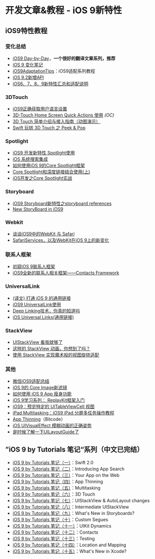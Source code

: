 # 开发文章&教程 - iOS 9新特性
## iOS9特性教程
### 变化总结
- [iOS9 Day-by-Day][1]，**一个很好的翻译文章系列，推荐**
- [iOS 9 变化笔记][2]
- [iOS9AdaptationTips][3]：iOS9适配系列教程
- [iOS 9.2新增API][4]
- [iOS6、7、8、9新特性汇总和适配说明][5]

### 3DTouch
- [iOS9正确获取用户语言设置][6]
- [3D-Touch Home Screen Quick Actions 使用][7] *(OC)*
- [3D Touch 简单介绍与接入指南（动图演示）][8]
- [Swift 玩转 3D Touch 之 Peek & Pop][9]

### Spotlight
- [iOS9 开发新特性 Spotlight使用][10]
- [iOS 系统搜索集成][11]
- [如何使用iOS 9的Core Spotlight框架][12]
- [Core Spotlight和深度链接结合使用(上)][13]
- [iOS开发之Core Spotlight实战][14]

### Storyboard
- [iOS9 Storyboard新特性之storyboard references][15]
- [New StoryBoard in iOS9][16]

### Webkit
- [谈谈iOS9中的WebKit 与 Safari][17]
- [SafariServices，以及WebKit在iOS 9上的新变化][18]

### 联系人框架
- [初窥iOS 9联系人框架][19]
- [iOS9全新的联系人相关框架——Contacts Framework][20]

### UniversalLink
- [(译文) 打通 iOS 9 的通用链接][21]
- [iOS9 UniversalLink使用][22]
- [Deep Linking技术，你真的知道吗][23]
- [iOS  Universal Links(通用链接)][24]

### StackView
- [UIStackView 看我就够了][25]
- [这样的 StackView 动画，你想到了吗？][26]
- [使用 StackView 实现魔术般的视图旋转适配][27]

### 其他
- [微信iOS9适配总结][28]
- [iOS 9的 Core Image新滤镜][29]
- [如何使用 iOS 9 App 瘦身功能][30]
- [iOS 9学习系列： ReplayKit框架入门][31]
- [iOS9：预览特定的 UITableViewCell 视图][32]
- [iPad Multitasking：iOS9 iPad 分屏多任务操作教程][33]
- [App Thinning][34]（Bitcode）
- [iOS UIVisualEffect 模糊动画的正确姿势][35]
- [是时候了解一下UILayoutGuide了][36]

## ”iOS 9 by Tutorials 笔记“系列（中文已完结）
- [iOS 9 by Tutorials 笔记（一）][37]：Swift 2.0
- [iOS 9 by Tutorials 笔记（二）][38]：Introducing App Search
- [iOS 9 by Tutorials 笔记（三）][39]：Your App on the Web
- [iOS 9 by Tutorials 笔记（四）][40]：App Thinning
- [iOS 9 by Tutorials 笔记（五）][41]：Multitasking
- [iOS 9 by Tutorials 笔记（六）][42]：3D Touch
- [iOS 9 by Tutorials 笔记（七）][43]：UIStackView & AutoLayout changes 
- [iOS 9 by Tutorials 笔记（八）][44]：Intermediate UIStackView
- [iOS 9 by Tutorials 笔记（九）][45]：What's New in Storyboards?
- [iOS 9 by Tutorials 笔记（十）][46]：Custom Segues
- [iOS 9 by Tutorials 笔记（十一）][47]：UIKit Dynamics
- [iOS 9 by Tutorials 笔记（十二）][48]：Contacts
- [iOS 9 by Tutorials 笔记（十三）][49]：Testing
- [iOS 9 by Tutorials 笔记（十四）][50]：Location and Mapping
- [iOS 9 by Tutorials 笔记（十五）][51]：What's New in Xcode?

[1]:	http://www.jianshu.com/p/3768b9c65974
[2]:	http://segmentfault.com/a/1190000003794595
[3]:	https://github.com/ChenYilong/iOS9AdaptationTips "iOS9AdaptationTips"
[4]:	http://www.cnblogs.com/salam/p/5146942.html "iOS 9.2新增API"
[5]:	http://www.jianshu.com/p/fe9b542392e4 "iOS6、7、8、9新特性汇总和适配说明"
[6]:	http://blog.yourtion.com/get-current-language-on-ios9.html
[7]:	http://www.cnblogs.com/wb145230/p/4936596.html "3D-Touch Home Screen Quick Actions 使用"
[8]:	http://www.jianshu.com/p/dd86f7ca3b8a "3D Touch 简单介绍与接入指南（动图演示）"
[9]:	http://www.cnblogs.com/Ray-liang/p/4983592.html "Swift 玩转 3D Touch 之 Peek & Pop"
[10]:	http://www.cnblogs.com/jgCho/p/4961435.html "iOS9 开发新特性 Spotlight使用"
[11]:	https://realm.io/cn/news/jack-nutting-search-api-ios/ "iOS 系统搜索集成"
[12]:	http://www.cocoachina.com/ios/20160128/15163.html
[13]:	http://www.cocoachina.com/ios/20160725/17163.html
[14]:	http://www.jianshu.com/p/b55172f0767b "iOS开发之Core Spotlight实战"
[15]:	http://www.lvesli.com/?p=356 "iOS9 Storyboard新特性之storyboard references"
[16]:	http://segmentfault.com/a/1190000003957293 "New StoryBoard in iOS9"
[17]:	http://www.cnblogs.com/Ray-liang/p/4961702.html "谈谈iOS9中的WebKit 与 Safari"
[18]:	http://www.hotobear.com/?p=1031 "SafariServices，以及WebKit在iOS 9上的新变化"
[19]:	http://www.cocoachina.com/ios/20151111/14077.html
[20]:	http://www.cnblogs.com/allencelee/p/5604048.html "iOS9全新的联系人相关框架——Contacts Framework"
[21]:	http://amonxu.com/2015/08/18/2015-08-18-Breaking-down-iOS9-Universal-Links/ "(译文) 打通 iOS 9 的通用链接"
[22]:	http://www.cocoachina.com/ios/20160719/17108.html
[23]:	http://www.cocoachina.com/ios/20160722/17144.html
[24]:	https://yohunl.com/ios-universal-links-tong-yong-lian-jie/ "iOS  Universal Links(通用链接)"
[25]:	http://www.jianshu.com/p/ed981a87080b "UIStackView 看我就够了"
[26]:	http://swift.gg/2016/08/10/button-animation-stackview/ "这样的 StackView 动画，你想到了吗？"
[27]:	http://swift.gg/2016/08/09/magical-view-rotation-with-stackview/ "使用 StackView 实现魔术般的视图旋转适配"
[28]:	http://mp.weixin.qq.com/s?__biz=MzAwNDY1ODY2OQ==&mid=400069917&idx=1&sn=ac651a2ba788980fb6730dc0c322293c&scene=0#rd
[29]:	http://www.cocoachina.com/ios/20151118/14253.html
[30]:	http://swift.gg/2016/01/07/app-thinning-appcoda/ "如何使用 iOS 9 App 瘦身功能"
[31]:	http://www.cocoachina.com/ios/20160318/15716.html
[32]:	http://swift.gg/2016/04/12/peek-pop-view-inside-tableviewcell/ "iOS9：预览特定的 UITableViewCell 视图"
[33]:	http://segmentfault.com/a/1190000003794618 "iPad Multitasking：iOS9 iPad 分屏多任务操作教程"
[34]:	http://www.cnblogs.com/jvan/p/5473312.html "App Thinning"
[35]:	http://www.jianshu.com/p/97597719f0fa "iOS UIVisualEffect 模糊动画的正确姿势"
[36]:	http://www.jianshu.com/p/b5c3e0482f29
[37]:	http://chengway.in/ios-9-by-tutorials-bi-ji/ "iOS 9 by Tutorials 笔记（一）"
[38]:	http://chengway.in/ios-9-by-tutorials-bi-ji-er/ "iOS 9 by Tutorials 笔记（二）"
[39]:	http://chengway.in/ios-9-by-tutorials-bi-ji-san/ "iOS 9 by Tutorials 笔记（三）"
[40]:	http://chengway.in/ios-9-by-tutorials-bi-ji-si/ "iOS 9 by Tutorials 笔记（四）"
[41]:	http://chengway.in/ios-9-by-tutorials-bi-ji-wu/ "iOS 9 by Tutorials 笔记（五）"
[42]:	http://chengway.in/ios-9-by-tutorials-bi-ji-liu/ "iOS 9 by Tutorials 笔记（六）"
[43]:	http://chengway.in/ios-9-by-tutorials-bi-ji-qi/ "iOS 9 by Tutorials 笔记（七）"
[44]:	http://chengway.in/ios-9-by-tutorials-bi-ji-ba/ "iOS 9 by Tutorials 笔记（八）"
[45]:	http://chengway.in/ios-9-by-tutorials-bi-ji-jiu/ "iOS 9 by Tutorials 笔记（九）"
[46]:	http://chengway.in/ios-9-by-tutorials-bi-ji-shi/ "iOS 9 by Tutorials 笔记（十）"
[47]:	http://chengway.in/ios-9-by-tutorials-bi-ji-shi-yi/ "iOS 9 by Tutorials 笔记（十一）"
[48]:	http://chengway.in/ios-9-by-tutorials-bi-ji-shi-er/ "iOS 9 by Tutorials 笔记（十二）"
[49]:	http://chengway.in/ios-9-by-tutorials-bi-ji-shi-san/ "iOS 9 by Tutorials 笔记（十三）"
[50]:	http://chengway.in/ios-9-by-tutorials-bi-ji-shi-si/ "iOS 9 by Tutorials 笔记（十四）"
[51]:	http://chengway.in/ios-9-by-tutorials-bi-ji-shi-wu/ "iOS 9 by Tutorials 笔记（十五）"